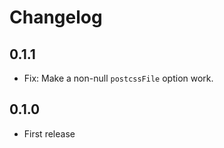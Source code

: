 # Changelog

## 0.1.1

* Fix: Make a non-null `postcssFile` option work.


## 0.1.0

* First release
